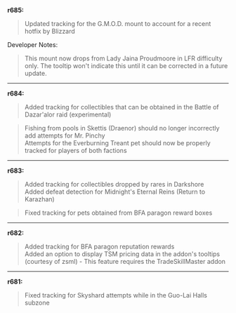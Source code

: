 **r685:**

> Updated tracking for the G.M.O.D. mount to account for a recent hotfix by Blizzard

Developer Notes:
> This mount now drops from Lady Jaina Proudmoore in LFR difficulty only. The tooltip won't indicate this until it can be corrected in a future update.

-----

**r684:**

> Added tracking for collectibles that can be obtained in the Battle of Dazar'alor raid (experimental)

> Fishing from pools in Skettis (Draenor) should no longer incorrectly add attempts for Mr. Pinchy
<br>Attempts for the Everburning Treant pet should now be properly tracked for players of both factions

-----

**r683:**

> Added tracking for collectibles dropped by rares in Darkshore
<br>Added defeat detection for Midnight's Eternal Reins (Return to Karazhan)

> Fixed tracking for pets obtained from BFA paragon reward boxes 

-----

**r682:**

> Added tracking for BFA paragon reputation rewards
<br>Added an option to display TSM pricing data in the addon's tooltips (courtesy of zsml) - This feature requires the TradeSkillMaster addon

-----

**r681:**

> Fixed tracking for Skyshard attempts while in the Guo-Lai Halls subzone
